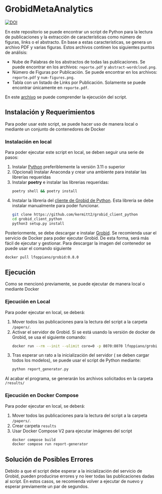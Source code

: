 # GrobidMetaAnalytics


[![DOI](https://zenodo.org/badge/764771480.svg)](https://zenodo.org/doi/10.5281/zenodo.10775713)



En este repositorio se puede encontrar un script de Python para la lectura de publicaciones y la extracción de características
como número de figuras, links o el abstracto. En base a estas características, se genera un archivo PDF y varias figuras. Estos
archivos continen los siguientes puntos de análisis:

* Nube de Palabras de los abstractos de todas las publicaciones. Se puede encontrar en los archivos: `reporte.pdf` y `abstract-wordcloud.png`.
* Número de Figuras por Publicación. Se puede encontrar en los archivos: `reporte.pdf` y `num-figures.png`.
* Tabla con un listado de Links por Publicación. Solamente se puede encontrar únicamente en `reporte.pdf`.

En este [archivo](rationale.md) se puede comprender la ejecución del script. 

## Instalación y Requerimientos
Para poder usar este script, se puede hacer uso de manera local o mediante un conjunto de contenedores de Docker

### Instalación en local

Para poder ejecutar este script en local, se deben seguir una serie de pasos:
1. Instalar [Python](https://www.python.org/) preferiblemente la versión 3.11 o superior
2. (Opcional) Instalar Anaconda y crear una ambiente para instalar las librerías requeridas
3. Instalar **poetry** e instalar las librerias requeridas:
    ```bash
    poetry shell && poetry install
    ```
4. Instalar la librería del [cliente de Grobid de Python](https://github.com/kermitt2/grobid_client_python). Esta librería se debe instalar manualmente para poder funcionar.
    ```bash
    git clone https://github.com/kermitt2/grobid_client_python
    cd grobid_client_python
    python3 setup.py install
    ```

Posteriormente, se debe descargar e instalar [Grobid](https://github.com/kermitt2/grobid). Se recomienda usar el servicio de Docker para poder 
ejecutar Grobid. De esta forma, será más fácil de ejecutar y gestionar. Para descargar la imagen del contenedor se puede usar el comando siguiente

```bash
docker pull lfoppiano/grobid:0.8.0
```
## Ejecución

Como se mencionó previamente, se puede ejecutar de manera local o mediante Docker

### Ejecución en Local
Para poder ejecutar en local, se deberá:
1. Mover todos las publicaciones para la lectura del script a la carpeta `/papers/`.
2. Activar el servidor de Grobid. Si se está usando la versión de docker de Grobid, se usa el siguiente comando:
    ```bash
    docker run --rm --init --ulimit core=0 -p 8070:8070 lfoppiano/grobid:0.8.0
    ```
3. Tras esperar un rato a la inicialización del servidor ( se deben cargar todos los modelos), se puede usar el script de Python mediante: 
    ```bash
    python report_generator.py
    ```

Al acabar el programa, se generarán los archivos solicitados en la carpeta `/results/`

### Ejecución en Docker Compose
Para poder ejecutar en local, se deberá:
1. Mover todos las publicaciones para la lectura del script a la carpeta `/papers/`.
2. Crear carpeta `results`
3. Usar Docker Compose V2 para ejecutar imágenes del script
    ```bash
    docker compose build
    docker compose run report-generator
    ``` 

## Solución de Posibles Errores
Debido a que el script debe esperar a la inicialización del servicio de Grobid, pueden producirse errores y no leer
todas las publicaciones dadas al script. En estos casos, se recomienda volver a ejecutar de nuevo y esperar previamente
un par de segundos.
